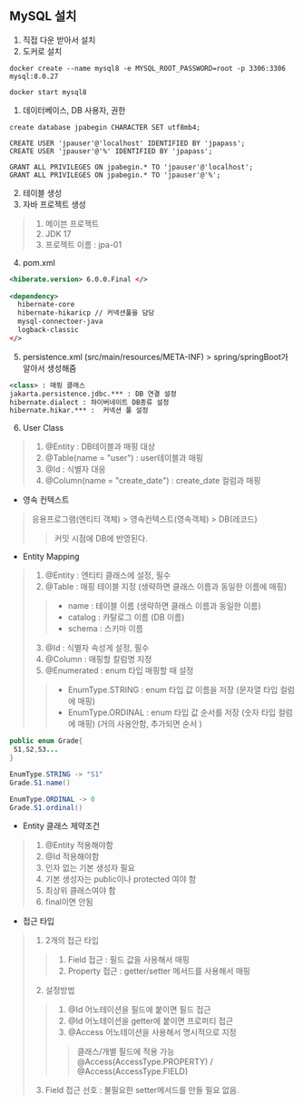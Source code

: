 ## MySQL 설치
1. 직접 다운 받아서 설치
2. 도커로 설치
```Terminer
docker create --name mysql8 -e MYSQL_ROOT_PASSWORD=root -p 3306:3306 mysql:8.0.27

docker start mysql8
```

1. 데이터베이스, DB 사용자, 권한
```query
create database jpabegin CHARACTER SET utf8mb4;

CREATE USER 'jpauser'@'localhost' IDENTIFIED BY 'jpapass';
CREATE USER 'jpauser'@'%' IDENTIFIED BY 'jpapass';

GRANT ALL PRIVILEGES ON jpabegin.* TO 'jpauser'@'localhost';
GRANT ALL PRIVILEGES ON jpabegin.* TO 'jpauser'@'%';
```
2. 테이블 생성
3. 자바 프로젝트 생성
> 1. 메이븐 프로젝트
> 2. JDK 17
> 3. 프로젝트 이름 : jpa-01

4. pom.xml
```xml
<hiberate.version> 6.0.0.Final </>
  
<dependency>
  hibernate-core
  hibernate-hikaricp // 커넥션풀을 담당
  mysql-connectoer-java
  logback-classic
</>
```

5. persistence.xml (src/main/resources/META-INF) > spring/springBoot가 알아서 생성해줌
```xml
<class> : 매핑 클래스
jakarta.persistence.jdbc.*** : DB 연결 설정
hibernate.dialect : 하이버네이트 DB종류 설정
hibernate.hikar.*** :  커넥션 풀 설정
```

6. User Class
> 1. @Entity : DB테이블과 매핑 대상
> 2. @Table(name = "user") : user테이블과 매핑
> 3. @Id : 식별자 대응
> 4. @Column(name = "create_date") : create_date 컬럼과 매핑  

* 영속 컨텍스트
> 응용프로그램(엔티티 객체) > 영속컨텍스트(영속객체) > DB(레코드)
>> 커밋 시점에 DB에 반영된다.

* Entity Mapping
> 1. @Entity : 엔티티 클래스에 설정, 필수
> 2. @Table : 매핑 테이블 지정 (생략하면 클래스 이름과 동일한 이름에 매핑)
>> - name : 테이블 이름 (생략하면 클래스 이름과 동일한 이름)
>> - catalog : 카탈로그 이름 (DB 이름)
>> - schema : 스키마 이름
> 3. @Id : 식별자 속성게 설정, 필수
> 4. @Column : 매핑할 칼럼명 지정
> 5. @Enumerated : enum 타입 매핑할 때 설정
>> - EnumType.STRING : enum 타입 값 이름을 저장 (문자열 타입 컬럼에 매핑)
>> - EnumType.ORDINAL : enum 타입 값 순서를 저장 (숫자 타입 컬럼에 매핑) (거의 사용안함, 추가되면 순서 )
```java
public enum Grade{
 S1,S2,S3...
}
```
```java
EnumType.STRING -> "S1"
Grade.S1.name()
```
```java
EnumType.ORDINAL -> 0
Grade.S1.ordinal()
```
* Entity 클래스 제약조건
> 1. @Entity 적용해야함
> 2. @Id 적용해야함
> 3. 인자 없는 기본 생성자 필요
> 4. 기본 생성자는 public이나 protected 여야 함
> 5. 최상위 클래스여야 함
> 6. final이면 안됨

* 접근 타입
> 1. 2개의 접근 타입
>> 1. Field 접근 : 필드 값을 사용해서 매핑
>> 2. Property 접근 : getter/setter 메서드를 사용해서 매핑
>2. 설정방법
>> 1. @Id 어노테이션을 필드에 붙이면 필드 접근
>> 2. @Id 어노테이션을 getter에 붙이면 프로퍼티 접근
>> 3. @Access 어노테이션을 사용해서 명시적으로 지정
>>> 클래스/개별 필드에 적용 가능 <br>
>>> @Access(AccessType.PROPERTY) / @Access(AccessType.FIELD) <br>
>3. Field 접근 선호 : 불필요한 setter메서드를 만들 필요 없음.
